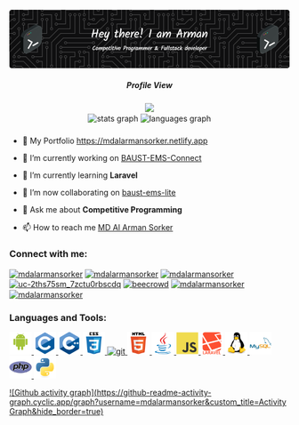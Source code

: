 ![Header](./mdalarmansorker-github.png)
<div align="center">
  <h5>Profile View</h5>
  <img src="https://profile-counter.glitch.me/mdalarmansorker/count.svg?"  />
</div>
<div align="center">
  <img src="https://github-readme-stats.vercel.app/api?hide_title=false&hide_rank=false&show_icons=true&include_all_commits=true&count_private=true&disable_animations=false&theme=dracula&locale=en&hide_border=false&username=mdalarmansorker" height="150" alt="stats graph"  />
  <img src="https://github-readme-stats.vercel.app/api/top-langs?locale=en&hide_title=false&layout=compact&card_width=320&langs_count=5&theme=dracula&hide_border=false&username=mdalarmansorker" height="150" alt="languages graph"  />
</div>

###
- 📒 My Portfolio https://mdalarmansorker.netlify.app

- 🔭 I’m currently working on [BAUST-EMS-Connect](https://github.com/mdalarmansorker/BAUST-EMS-Connect)

- 🌱 I’m currently learning **Laravel**

- 👯 I’m now collaborating on [baust-ems-lite](https://github.com/asm-shaikat/baust-ems-lite)

- 💬 Ask me about **Competitive Programming**

- 📫 How to reach me <a href="https://mdalarmansorker.netlify.app">MD Al Arman Sorker</a>

<h3 align="left">Connect with me:</h3>
<p align="left">
<a href="https://linkedin.com/in/mdalarmansorker" target="blank"><img align="center" src="https://raw.githubusercontent.com/rahuldkjain/github-profile-readme-generator/master/src/images/icons/Social/linked-in-alt.svg" alt="mdalarmansorker" height="30" width="40" /></a>
<a href="https://fb.com/mdalarmansorker" target="blank"><img align="center" src="https://raw.githubusercontent.com/rahuldkjain/github-profile-readme-generator/master/src/images/icons/Social/facebook.svg" alt="mdalarmansorker" height="30" width="40" /></a>
<a href="https://instagram.com/mdalarmansorker" target="blank"><img align="center" src="https://raw.githubusercontent.com/rahuldkjain/github-profile-readme-generator/master/src/images/icons/Social/instagram.svg" alt="mdalarmansorker" height="30" width="40" /></a>
<a href="https://www.youtube.com/channel/UC-2ThS75SM_7Zctu0RBscdQ" target="blank"><img align="center" src="https://raw.githubusercontent.com/rahuldkjain/github-profile-readme-generator/master/src/images/icons/Social/youtube.svg" alt="uc-2ths75sm_7zctu0rbscdq" height="30" width="40" /></a>
<a href="https://www.beecrowd.com.br/judge/en/profile/416148" target="blank"><img align="center" src=	https://www.beecrowd.com.br/judge/img/5.0/logo-beecrowd.png?1635097036" alt="beecrowd" height="30" width="40" /></a>
<a href="https://www.hackerrank.com/mdalarmansorker" target="blank"><img align="center" src="https://raw.githubusercontent.com/rahuldkjain/github-profile-readme-generator/master/src/images/icons/Social/hackerrank.svg" alt="mdalarmansorker" height="30" width="40" /></a>
<a href="https://codeforces.com/profile/mdalarmansorker" target="blank"><img align="center" src="https://raw.githubusercontent.com/rahuldkjain/github-profile-readme-generator/master/src/images/icons/Social/codeforces.svg" alt="mdalarmansorker" height="30" width="40" /></a>
</p>

<h3 align="left">Languages and Tools:</h3>
<p align="left"> <a href="https://developer.android.com" target="_blank" rel="noreferrer"> <img src="https://raw.githubusercontent.com/devicons/devicon/master/icons/android/android-original-wordmark.svg" alt="android" width="40" height="40"/> </a> <a href="https://www.cprogramming.com/" target="_blank" rel="noreferrer"> <img src="https://raw.githubusercontent.com/devicons/devicon/master/icons/c/c-original.svg" alt="c" width="40" height="40"/> </a> <a href="https://www.w3schools.com/cpp/" target="_blank" rel="noreferrer"> <img src="https://raw.githubusercontent.com/devicons/devicon/master/icons/cplusplus/cplusplus-original.svg" alt="cplusplus" width="40" height="40"/> </a> <a href="https://www.w3schools.com/css/" target="_blank" rel="noreferrer"> <img src="https://raw.githubusercontent.com/devicons/devicon/master/icons/css3/css3-original-wordmark.svg" alt="css3" width="40" height="40"/> </a> <a href="https://git-scm.com/" target="_blank" rel="noreferrer"> <img src="https://www.vectorlogo.zone/logos/git-scm/git-scm-icon.svg" alt="git" width="40" height="40"/> </a> <a href="https://www.w3.org/html/" target="_blank" rel="noreferrer"> <img src="https://raw.githubusercontent.com/devicons/devicon/master/icons/html5/html5-original-wordmark.svg" alt="html5" width="40" height="40"/> </a> <a href="https://www.java.com" target="_blank" rel="noreferrer"> <img src="https://raw.githubusercontent.com/devicons/devicon/master/icons/java/java-original.svg" alt="java" width="40" height="40"/> </a> <a href="https://developer.mozilla.org/en-US/docs/Web/JavaScript" target="_blank" rel="noreferrer"> <img src="https://raw.githubusercontent.com/devicons/devicon/master/icons/javascript/javascript-original.svg" alt="javascript" width="40" height="40"/> </a> <a href="https://laravel.com/" target="_blank" rel="noreferrer"> <img src="https://raw.githubusercontent.com/devicons/devicon/master/icons/laravel/laravel-plain-wordmark.svg" alt="laravel" width="40" height="40"/> </a> <a href="https://www.linux.org/" target="_blank" rel="noreferrer"> <img src="https://raw.githubusercontent.com/devicons/devicon/master/icons/linux/linux-original.svg" alt="linux" width="40" height="40"/> </a> <a href="https://www.mysql.com/" target="_blank" rel="noreferrer"> <img src="https://raw.githubusercontent.com/devicons/devicon/master/icons/mysql/mysql-original-wordmark.svg" alt="mysql" width="40" height="40"/> </a> <a href="https://www.php.net" target="_blank" rel="noreferrer"> <img src="https://raw.githubusercontent.com/devicons/devicon/master/icons/php/php-original.svg" alt="php" width="40" height="40"/> </a> <a href="https://www.python.org" target="_blank" rel="noreferrer"> <img src="https://raw.githubusercontent.com/devicons/devicon/master/icons/python/python-original.svg" alt="python" width="40" height="40"/> </a> </p>
 
[![Github activity graph](https://github-readme-activity-graph.cyclic.app/graph?username=mdalarmansorker&custom_title=Activity Graph&hide_border=true)](https://github.com/ashutosh00710/github-readme-activity-graph)
